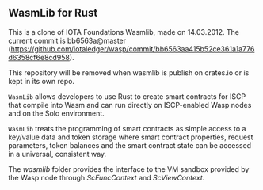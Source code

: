 ## WasmLib for Rust

This is a clone of IOTA Foundations Wasmlib, made on 14.03.2012. The current commit is bb6563a@master (https://github.com/iotaledger/wasp/commit/bb6563aa415b52ce361a1a776d6358cf6e8cd958). 

This repository will be removed when wasmlib is publish on crates.io or is kept in its own repo.

`WasmLib` allows developers to use Rust to create smart contracts for ISCP that
compile into Wasm and can run directly on ISCP-enabled Wasp nodes and on the
Solo environment.

`WasmLib` treats the programming of smart contracts as simple access to a
key/value data and token storage where smart contract properties, request
parameters, token balances and the smart contract state can be accessed in a
universal, consistent way.

The _wasmlib_ folder provides the interface to the VM sandbox provided by the
Wasp node through _ScFuncContext_ and _ScViewContext_.

